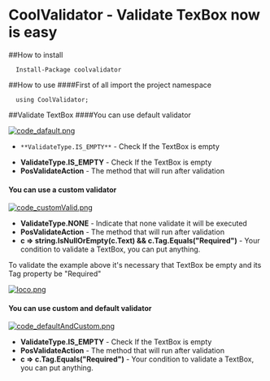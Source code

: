 # CoolValidator - Validate TexBox now is easy

##How to install
```
  Install-Package coolvalidator
```

##How to use 
####First of all import the project namespace
```
  using CoolValidator;
```
</hr>
##Validate TextBox
</hr>
####You can use default validator

[![code_dafault.png](https://s16.postimg.org/9qao83lo5/code_dafault.png)](https://postimg.org/image/txo40ej5d/)

* ``` **ValidateType.IS_EMPTY** ``` - Check If the TextBox is empty


<ul>
<li><b> ValidateType.IS_EMPTY</b> - Check If the TextBox is empty</li>
<li><b>PosValidateAction</b> - The method that will run after validation</li>
</ul>
</hr>
<h4>You can use a custom validator</h4>

[![code_customValid.png](https://s16.postimg.org/wqhbkfjhx/code_custom_Valid.png)](https://postimg.org/image/huiscu835/)

<ul>
<li><b>ValidateType.NONE</b> - Indicate that none validate it will be executed</li>
<li><b>PosValidateAction</b> - The method that will run after validation</li>
<li><b>c => string.IsNullOrEmpty(c.Text) && c.Tag.Equals("Required")</b> - Your condition to validate a TextBox, you can put anything.</li>
</ul>
</hr>
To validate the example above it's necessary that TextBox be empty and its Tag property be "Required"

[![loco.png](https://s13.postimg.org/lauhc9h5j/loco.png)](https://postimg.org/image/vkwwbi70z/)

<h4>You can use custom and default validator</h4>

[![code_defaultAndCustom.png](https://s16.postimg.org/tyy1ttkz9/code_default_And_Custom.png)](https://postimg.org/image/5v7a5j2i9/)

<ul>
<li><b>ValidateType.IS_EMPTY</b> - Check If the TextBox is empty</li>
<li><b>PosValidateAction</b> - The method that will run after validation</li>
<li><b>c => c.Tag.Equals("Required")</b> - Your condition to validate a TextBox, you can put anything.</li>
</ul>
